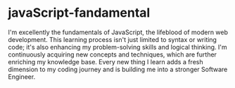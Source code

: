 # javaScript-fandamental
I'm excellently the fundamentals of JavaScript, the lifeblood of modern web development. This learning process isn't just limited to syntax or writing code; it's also enhancing my problem-solving skills and logical thinking. I'm continuously acquiring new concepts and techniques, which are further enriching my knowledge base. Every new thing I learn adds a fresh dimension to my coding journey and is building me into a stronger Software Engineer.
